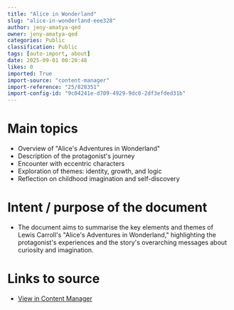 ```yaml
---
title: "Alice in Wonderland"
slug: "alice-in-wonderland-eee328"
author: jeny-amatya-qed
owner: jeny-amatya-qed
categories: Public
classification: Public
tags: [auto-import, about]
date: 2025-09-01 00:20:48
likes: 0
imported: True 
import-source: "content-manager"
import-reference: "25/828351"
import-config-id: "9c04241e-d709-4929-9dc0-2df3efded31b"
---
```


# Main topics
- Overview of "Alice's Adventures in Wonderland"
- Description of the protagonist's journey
- Encounter with eccentric characters
- Exploration of themes: identity, growth, and logic
- Reflection on childhood imagination and self-discovery

# Intent / purpose of the document
- The document aims to summarise the key elements and themes of Lewis Carroll's "Alice's Adventures in Wonderland," highlighting the protagonist's experiences and the story's overarching messages about curiosity and imagination.

# Links to source
- [View in Content Manager](https://ecmweb.qed.qld.gov.au/ContentManager/?q=25%2F828351&t=Record)